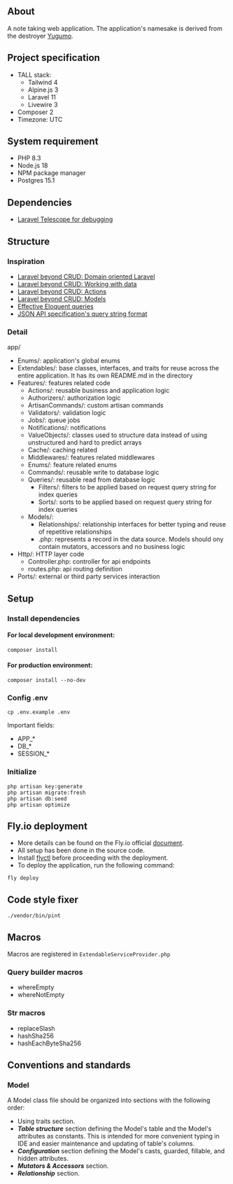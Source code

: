 ## About
A note taking web application. 
The application's namesake is derived from the
destroyer [Yugumo](https://en.wikipedia.org/wiki/Japanese_destroyer_Y%C5%ABgumo_(1941)).

## Project specification

- TALL stack:
    - Tailwind 4
    - Alpine.js 3
    - Laravel 11
    - Livewire 3
- Composer 2
- Timezone: UTC

## System requirement

- PHP 8.3
- Node.js 18
- NPM package manager
- Postgres 15.1

## Dependencies

- [Laravel Telescope for debugging](https://laravel.com/docs/11.x/telescope)

## Structure

### Inspiration

- [Laravel beyond CRUD: Domain oriented Laravel](https://online.fliphtml5.com/pbudi/dfap/#p=6)
- [Laravel beyond CRUD: Working with data](https://online.fliphtml5.com/pbudi/dfap/#p=6)
- [Laravel beyond CRUD: Actions](https://online.fliphtml5.com/pbudi/dfap/#p=6)
- [Laravel beyond CRUD: Models](https://online.fliphtml5.com/pbudi/dfap/#p=6)
- [Effective Eloquent queries](https://laravel-news.com/effective-eloquent)
- [JSON API specification's query string format](https://jsonapi.org/format/#fetching)

### Detail

app/

- Enums/: application's global enums
- Extendables/: base classes, interfaces, and traits for reuse across the entire application. It has its own README.md
  in the directory
- Features/: features related code
    - Actions/: reusable business and application logic
    - Authorizers/: authorization logic
    - ArtisanCommands/: custom artisan commands
    - Validators/: validation logic
    - Jobs/: queue jobs
    - Notifications/: notifications
    - ValueObjects/: classes used to structure data instead of using unstructured and hard to predict arrays
    - Cache/: caching related
    - Middlewares/: features related middlewares
    - Enums/: feature related enums
    - Commands/: reusable write to database logic
    - Queries/: reusable read from database logic
        - Filters/: filters to be applied based on request query string for index queries
        - Sorts/: sorts to be applied based on request query string for index queries
    - Models/:
        - Relationships/: relationship interfaces for better typing and reuse of repetitive relationships
        - .php: represents a record in the data source. Models should ony contain mutators, accessors and no business
          logic
- Http/: HTTP layer code
    - Controller.php: controller for api endpoints
    - routes.php: api routing definition
- Ports/: external or third party services interaction

## Setup

### Install dependencies

#### For local development environment:

```
composer install
```

#### For production environment:

```
composer install --no-dev
```

### Config .env

```
cp .env.example .env
```

Important fields:

- APP_*
- DB_*
- SESSION_*

### Initialize

```
php artisan key:generate
php artisan migrate:fresh
php artisan db:seed
php artisan optimize
```

## Fly.io deployment

- More details can be found on the Fly.io official [document](https://fly.io/docs/laravel/).
- All setup has been done in the source code.
- Install [flyctl](https://fly.io/docs/flyctl/) before proceeding with the deployment.
- To deploy the application, run the following command:

```shell
fly deploy
```

## Code style fixer

```shell
./vendor/bin/pint
```

## Macros

Macros are registered in `ExtendableServiceProvider.php`

### Query builder macros

- whereEmpty
- whereNotEmpty

### Str macros

- replaceSlash
- hashSha256
- hashEachByteSha256

## Conventions and standards

### Model

A Model class file should be organized into sections with the following order:

- Using traits section.
- ***Table structure*** section defining the Model's table and the Model's attributes as constants. This is intended for
  more convenient typing in IDE and easier maintenance and updating of table's columns.
- ***Configuration*** section defining the Model's casts, guarded, fillable, and hidden attributes.
- ***Mutators & Accessors*** section.
- ***Relationship*** section.
